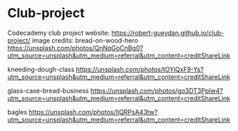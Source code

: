 # Club-project
 Codecademy club project
 website: https://robert-gueydan.github.io/club-project/
image credits:
bread-on-wood-hero
https://unsplash.com/photos/QnNqGoCnBg0?utm_source=unsplash&utm_medium=referral&utm_content=creditShareLink

kneeding-dough-class
https://unsplash.com/photos/tOYiQxF9-Ys?utm_source=unsplash&utm_medium=referral&utm_content=creditShareLink

glass-case-bread-business
https://unsplash.com/photos/go3DT3PpIw4?utm_source=unsplash&utm_medium=referral&utm_content=creditShareLink

bagles
https://unsplash.com/photos/lIQRPsA43tw?utm_source=unsplash&utm_medium=referral&utm_content=creditShareLink